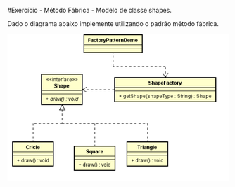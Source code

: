 #Exercício - Método Fábrica - Modelo de classe shapes.

Dado o diagrama abaixo implemente utilizando o padrão método fábrica.

![alt tag](https://github.com/GiseliSiqueira/POO2/blob/master/ShapesMetodoFabrica/metodo_fabrica_shapres.png)

